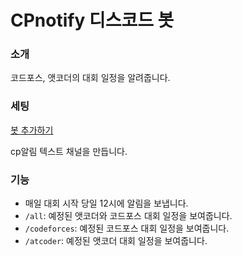 # CPnotify 디스코드 봇
### 소개
코드포스, 앳코더의 대회 일정을 알려줍니다.

### 세팅
[봇 추가하기](https://discord.com/oauth2/authorize?client_id=1325201512527298683&permissions=2147747840&integration_type=0&scope=bot)

cp알림 텍스트 채널을 만듭니다.

### 기능
- 매일 대회 시작 당일 12시에 알림을 보냅니다.
- ```/all```: 예정된 앳코더와 코드포스 대회 일정을 보여줍니다.
- ```/codeforces```: 예정된 코드포스 대회 일정을 보여줍니다.
- ```/atcoder```: 예정된 앳코더 대회 일정을 보여줍니다.